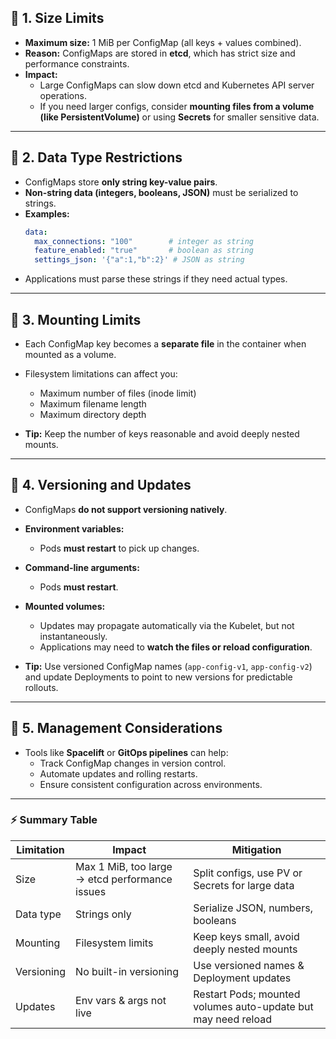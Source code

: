 ## 🔹 **1. Size Limits**

* **Maximum size:** 1 MiB per ConfigMap (all keys + values combined).
* **Reason:** ConfigMaps are stored in **etcd**, which has strict size and performance constraints.
* **Impact:**
  * Large ConfigMaps can slow down etcd and Kubernetes API server operations.
  * If you need larger configs, consider **mounting files from a volume (like PersistentVolume)** or using **Secrets** for smaller sensitive data.

---

## 🔹 **2. Data Type Restrictions**

* ConfigMaps store **only string key-value pairs**.
* **Non-string data (integers, booleans, JSON)** must be serialized to strings.
* **Examples:**
  ```yaml
  data:
    max_connections: "100"        # integer as string
    feature_enabled: "true"       # boolean as string
    settings_json: '{"a":1,"b":2}' # JSON as string
  ```
* Applications must parse these strings if they need actual types.

---

## 🔹 **3. Mounting Limits**

* Each ConfigMap key becomes a **separate file** in the container when mounted as a volume.
* Filesystem limitations can affect you:
  * Maximum number of files (inode limit)
  * Maximum filename length
  * Maximum directory depth

* **Tip:** Keep the number of keys reasonable and avoid deeply nested mounts.

---

## 🔹 **4. Versioning and Updates**

* ConfigMaps **do not support versioning natively**.
* **Environment variables:**
  * Pods **must restart** to pick up changes.
* **Command-line arguments:**
  * Pods **must restart**.
* **Mounted volumes:**
  * Updates may propagate automatically via the Kubelet, but not instantaneously.
  * Applications may need to **watch the files or reload configuration**.

* **Tip:** Use versioned ConfigMap names (`app-config-v1`, `app-config-v2`) and update Deployments to point to new versions for predictable rollouts.

---

## 🔹 **5. Management Considerations**

* Tools like **Spacelift** or **GitOps pipelines** can help:
  * Track ConfigMap changes in version control.
  * Automate updates and rolling restarts.
  * Ensure consistent configuration across environments.

---

### ⚡ **Summary Table**

| Limitation | Impact                                         | Mitigation                                                    |
| ---------- | ---------------------------------------------- | ------------------------------------------------------------- |
| Size       | Max 1 MiB, too large → etcd performance issues | Split configs, use PV or Secrets for large data               |
| Data type  | Strings only                                   | Serialize JSON, numbers, booleans                             |
| Mounting   | Filesystem limits                              | Keep keys small, avoid deeply nested mounts                   |
| Versioning | No built-in versioning                         | Use versioned names & Deployment updates                      |
| Updates    | Env vars & args not live                       | Restart Pods; mounted volumes auto-update but may need reload |
